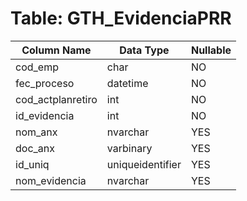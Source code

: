 # Table: GTH_EvidenciaPRR

| Column Name | Data Type | Nullable |
|-------------|-----------|----------|
| cod_emp | char | NO |
| fec_proceso | datetime | NO |
| cod_actplanretiro | int | NO |
| id_evidencia | int | NO |
| nom_anx | nvarchar | YES |
| doc_anx | varbinary | YES |
| id_uniq | uniqueidentifier | YES |
| nom_evidencia | nvarchar | YES |
